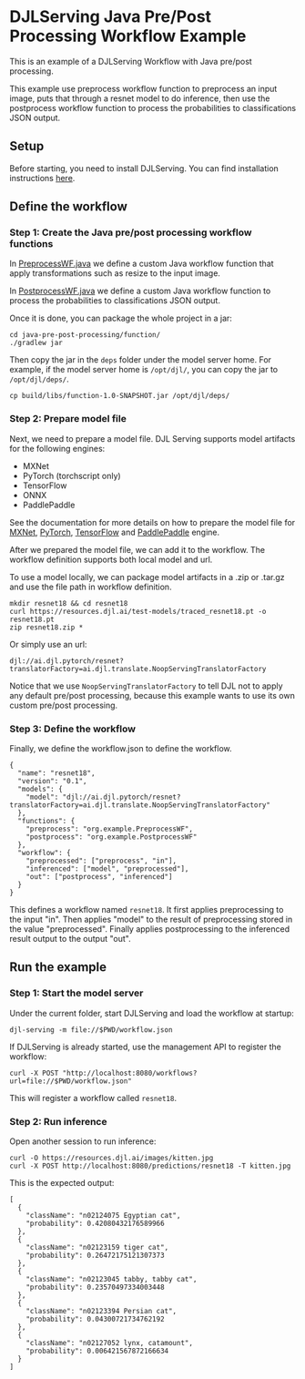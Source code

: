 # DJLServing Java Pre/Post Processing Workflow Example

This is an example of a DJLServing Workflow with Java pre/post processing.

This example use preprocess workflow function to preprocess an input image, puts that through a resnet model to
do inference, then use the postprocess workflow function to process the probabilities to classifications JSON output.

## Setup

Before starting, you need to install DJLServing. You can find installation instructions
[here](https://github.com/deepjavalibrary/djl-serving#installation).

## Define the workflow

### Step 1: Create the Java pre/post processing workflow functions

In [PreprocessWF.java](function/src/main/java/org/example/PreprocessWF.java) we define a custom Java workflow function
that apply transformations such as resize to the input image.

In [PostprocessWF.java](function/src/main/java/org/example/PostprocessWF.java) we define a custom Java workflow function
to process the probabilities to classifications JSON output.

Once it is done, you can package the whole project in a jar:

```
cd java-pre-post-processing/function/
./gradlew jar
```

Then copy the jar in the `deps` folder under the model server home. For example, if the model server home is
`/opt/djl/`, you can copy the jar to `/opt/djl/deps/`.

```
cp build/libs/function-1.0-SNAPSHOT.jar /opt/djl/deps/
```

### Step 2: Prepare model file

Next, we need to prepare a model file. DJL Serving supports model artifacts for the following engines:

* MXNet
* PyTorch (torchscript only)
* TensorFlow
* ONNX
* PaddlePaddle

See the documentation for more details on how to prepare the model file for
[MXNet](https://github.com/deepjavalibrary/djl/blob/master/docs/mxnet/how_to_convert_your_model_to_symbol.md),
[PyTorch](https://github.com/deepjavalibrary/djl/blob/master/docs/pytorch/how_to_convert_your_model_to_torchscript.md),
[TensorFlow](https://github.com/deepjavalibrary/djl/blob/master/docs/tensorflow/how_to_import_tensorflow_models_in_DJL.md)
and [PaddlePaddle](https://github.com/deepjavalibrary/djl/blob/master/docs/paddlepaddle/how_to_create_paddlepaddle_model.md) engine.

After we prepared the model file, we can add it to the workflow.
The workflow definition supports both local model and url.

To use a model locally, we can package model artifacts in a .zip or .tar.gz and use the file path in workflow definition.

```
mkdir resnet18 && cd resnet18
curl https://resources.djl.ai/test-models/traced_resnet18.pt -o resnet18.pt
zip resnet18.zip *
```

Or simply use an url:

```
djl://ai.djl.pytorch/resnet?translatorFactory=ai.djl.translate.NoopServingTranslatorFactory
```

Notice that we use `NoopServingTranslatorFactory` to tell DJL not to apply any default pre/post processing,
because this example wants to use its own custom pre/post processing.

### Step 3: Define the workflow

Finally, we define the workflow.json to define the workflow.

```
{
  "name": "resnet18",
  "version": "0.1",
  "models": {
    "model": "djl://ai.djl.pytorch/resnet?translatorFactory=ai.djl.translate.NoopServingTranslatorFactory"
  },
  "functions": {
    "preprocess": "org.example.PreprocessWF",
    "postprocess": "org.example.PostprocessWF"
  },
  "workflow": {
    "preprocessed": ["preprocess", "in"],
    "inferenced": ["model", "preprocessed"],
    "out": ["postprocess", "inferenced"]
  }
}
```

This defines a workflow named `resnet18`. It first applies preprocessing to the input "in".
Then applies "model" to the result of preprocessing stored in the value "preprocessed".
Finally applies postprocessing to the inferenced result output to the output "out".

## Run the example

### Step 1: Start the model server

Under the current folder, start DJLServing and load the workflow at startup:

```
djl-serving -m file://$PWD/workflow.json
```

If DJLServing is already started, use the management API to register the workflow:

```
curl -X POST "http://localhost:8080/workflows?url=file://$PWD/workflow.json"
```

This will register a workflow called `resnet18`.

### Step 2: Run inference

Open another session to run inference:

```
curl -O https://resources.djl.ai/images/kitten.jpg
curl -X POST http://localhost:8080/predictions/resnet18 -T kitten.jpg
```

This is the expected output:

```
[
  {
    "className": "n02124075 Egyptian cat",
    "probability": 0.42080432176589966
  },
  {
    "className": "n02123159 tiger cat",
    "probability": 0.26472175121307373
  },
  {
    "className": "n02123045 tabby, tabby cat",
    "probability": 0.23570497334003448
  },
  {
    "className": "n02123394 Persian cat",
    "probability": 0.04300721734762192
  },
  {
    "className": "n02127052 lynx, catamount",
    "probability": 0.006421567872166634
  }
]
```
